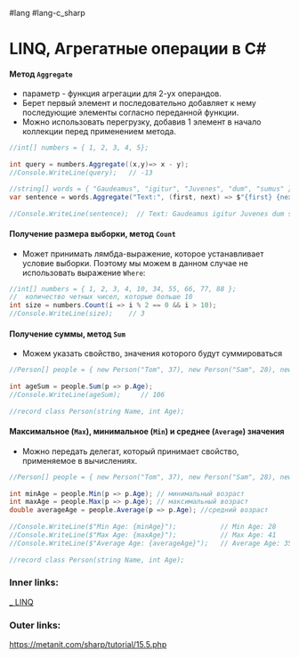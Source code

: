 #lang #lang-c_sharp 

# LINQ, Агрегатные операции в C#

#### Метод `Aggregate`
- параметр - функция агрегации для 2-ух операндов.
- Берет первый элемент и последовательно добавляет к нему последующие элементы согласно переданной функции.
- Можно использовать перегрузку, добавив 1 элемент в начало коллекции перед применением метода.

```csharp
//int[] numbers = { 1, 2, 3, 4, 5};
 
int query = numbers.Aggregate((x,y)=> x - y);
//Console.WriteLine(query);   // -13
```

```csharp
//string[] words = { "Gaudeamus", "igitur", "Juvenes", "dum", "sumus" };
var sentence = words.Aggregate("Text:", (first, next) => $"{first} {next}");
 
//Console.WriteLine(sentence);  // Text: Gaudeamus igitur Juvenes dum sumus
```

#### Получение размера выборки, метод `Count`
- Может принимать лямбда-выражение, которое устанавливает условие выборки. Поэтому мы можем в данном случае не использовать выражение `Where`:

```csharp
//int[] numbers = { 1, 2, 3, 4, 10, 34, 55, 66, 77, 88 };
//  количество четных чисел, которые больше 10
int size = numbers.Count(i => i % 2 == 0 && i > 10);
//Console.WriteLine(size);    // 3
```

#### Получение суммы, метод `Sum`
- Можем указать свойство, значения которого будут суммироваться

```csharp
//Person[] people = { new Person("Tom", 37), new Person("Sam", 28), new Person("Bob", 41) };
 
int ageSum = people.Sum(p => p.Age);
//Console.WriteLine(ageSum);     // 106
 
//record class Person(string Name, int Age);
```

#### Максимальное (`Max`), минимальное (`Min`) и среднее (`Average`) значения
- Можно передать делегат, который принимает свойство, применяемое в вычислениях.

```csharp
//Person[] people = { new Person("Tom", 37), new Person("Sam", 28), new Person("Bob", 41) };
 
int minAge = people.Min(p => p.Age); // минимальный возраст
int maxAge = people.Max(p => p.Age); // максимальный возраст
double averageAge = people.Average(p => p.Age); //средний возраст
 
//Console.WriteLine($"Min Age: {minAge}");           // Min Age: 28
//Console.WriteLine($"Max Age: {maxAge}");           // Max Age: 41
//Console.WriteLine($"Average Age: {averageAge}");   // Average Age: 35,33
 
//record class Person(string Name, int Age);
```

### Inner links:
[_ LINQ](1.%20Languages/C-sharp/Базы%20данных/LINQ/_%20LINQ.md)

### Outer links:
https://metanit.com/sharp/tutorial/15.5.php
